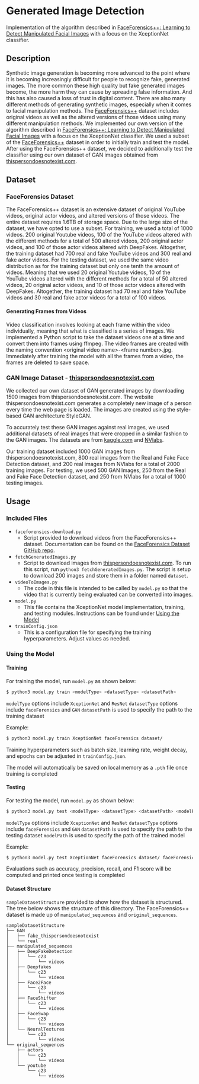 # Generated Image Detection

Implementation of the algorithm described in [FaceForensics++: Learning to Detect Manipulated Facial Images](https://openaccess.thecvf.com/content_ICCV_2019/papers/Rossler_FaceForensics_Learning_to_Detect_Manipulated_Facial_Images_ICCV_2019_paper.pdf) with a focus on the XceptionNet classifier. 

## Description

Synthetic image generation is becoming more advanced to the point where it is becoming increasingly difficult for people to recognize fake, generated images. The more common these high quality but fake generated images become, the more harm they can cause by spreading false information. And this has also caused a loss of trust in digital content. There are also many different methods of generating synthetic images, especially when it comes to facial manipulation methods. The [FaceForensics++](https://openaccess.thecvf.com/content_ICCV_2019/papers/Rossler_FaceForensics_Learning_to_Detect_Manipulated_Facial_Images_ICCV_2019_paper.pdf) dataset includes original videos as well as the altered versions of those videos using many different manipulation methods. We implemented our own version of the algorithm described in [FaceForensics++: Learning to Detect Manipulated Facial Images](https://openaccess.thecvf.com/content_ICCV_2019/papers/Rossler_FaceForensics_Learning_to_Detect_Manipulated_Facial_Images_ICCV_2019_paper.pdf) with a focus on the XceptionNet classifier. We used a subset of the [FaceForensics++](https://openaccess.thecvf.com/content_ICCV_2019/papers/Rossler_FaceForensics_Learning_to_Detect_Manipulated_Facial_Images_ICCV_2019_paper.pdf) dataset in order to initially train and test the model. After using the FaceForensics++ dataset, we decided to additionally test the classifier using our own dataset of GAN images obtained from [thispersondoesnotexist.com](https://thispersondoesnotexist.com/).

## Dataset

### FaceForensics Dataset

The FaceForensics++ dataset is an extensive dataset of original YouTube videos, original actor videos, and altered versions of those videos. The entire dataset requires 1.6TB of storage space. Due to the large size of the dataset, we have opted to use a subset. For training, we used a total of 1000 videos. 200 original Youtube videos, 100 of the YouTube videos altered with the different methods for a total of 500 altered videos, 200 original actor videos, and 100 of those actor videos altered with DeepFakes. Altogether, the training dataset had 700 real and fake YouTube videos and 300 real and fake actor videos. For the testing dataset, we used the same video distribution as for the training dataset but only one tenth the amount of videos. Meaning that we used 20 original Youtube videos, 10 of the YouTube videos altered with the different methods for a total of 50 altered videos, 20 original actor videos, and 10 of those actor videos altered with DeepFakes. Altogether, the training dataset had 70 real and fake YouTube videos and 30 real and fake actor videos for a total of 100 videos.

#### Generating Frames from Videos

Video classification involves looking at each frame within the video individually, meaning that what is classified is a series of images. We implemented a Python script to take the dataset videos one at a time and convert them into frames using ffmpeg. The video frames are created with the naming convention \<original video name\>-\<frame number\>.jpg. Immediately after training the model with all the frames from a video, the frames are deleted to save space.

### GAN Image Dataset - [thispersondoesnotexist.com](https://thispersondoesnotexist.com/)

We collected our own dataset of GAN generated images by downloading 1500 images from thispersondoesnotexist.com. The website thispersondoesnotexist.com generates a completely new image of a person every time the web page is loaded. The images are created using the style-based GAN architecture StyleGAN.

To accurately test these GAN images against real images, we used additional datasets of real images that were cropped in a similar fashion to the GAN images. The datasets are from [kaggle.com](https://www.kaggle.com/ciplab/real-and-fake-face-detection) and [NVlabs](https://github.com/NVlabs/ffhq-dataset).

Our training dataset included 1000 GAN images from thispersondoesnotexist.com, 800 real images from the Real and Fake Face Detection dataset, and 200 real images from NVlabs for a total of 2000 training images. For testing, we used 500 GAN Images, 250 from the Real and Fake Face Detection dataset, and 250 from NVlabs for a total of 1000 testing images.

## Usage

### Included Files

* `faceforensics-download.py`
  * Script provided to download videos from the FaceForensics++ dataset. Documentation can be found on the [FaceForensics Dataset GitHub repo](https://github.com/ondyari/FaceForensics/tree/master/dataset#1-download-script).
* `fetchGeneratedImages.py`
  * Script to download images from [thispersondoesnotexist.com](https://thispersondoesnotexist.com/). To run this script, run `python3 fetchGeneratedImages.py`. The script is setup to download 200 images and store them in a folder named `dataset`.
* `videoToImages.py`
  * The code in this file is intended to be called by `model.py` so that the video that is currently being evaluated can be converted into images.
* `model.py`
  * This file contains the XceptionNet model implementation, training, and testing modules. Instructions can be found under [Using the Model](#using-the-model)
* `trainConfig.json`
  * This is a configuration file for specifying the training hyperparameters. Adjust values as needed.

### Using the Model

#### Training
For training the model, run `model.py` as shown below:

```bash
$ python3 model.py train <modelType> <datasetType> <datasetPath>
```

`modelType` options include `XceptionNet` and `ResNet`
`datasetType` options include `faceForensics` and `GAN`
`datasetPath` is used to specify the path to the training dataset

Example:

```bash
$ python3 model.py train XceptionNet faceForensics dataset/
```

Training hyperparameters such as batch size, learning rate, weight decay, and epochs can be adjusted in `trainConfig.json`.

The model will automatically be saved on local memory as a `.pth` file once training is completed


#### Testing

For testing the model, run `model.py` as shown below:

```bash
$ python3 model.py test <modelType> <datasetType> <datasetPath> <modelPath>
```

`modelType` options include `XceptionNet` and `ResNet`
`datasetType` options include `faceForensics` and `GAN`
`datasetPath` is used to specify the path to the testing dataset
`modelPath` is used to specify the path of the trained model

Example:

```bash
$ python3 model.py test XceptionNet faceForensics dataset/ faceForensics_XceptionNet.pth
```

Evaluations such as accuracy, precision, recall, and F1 score will be computed and printed once testing is completed


#### Dataset Structure

`sampleDatasetStructure` provided to show how the dataset is structured. The tree below shows the structure of this directory. The FaceForensics++ dataset is made up of `manipulated_sequences` and `original_sequences`.

```
sampleDatasetStructure
├── GAN
│   ├── fake_thispersondoesnotexist
│   └── real
├── manipulated_sequences
│   ├── DeepFakeDetection
│   │   └── c23
│   │       └── videos
│   ├── Deepfakes
│   │   └── c23
│   │       └── videos
│   ├── Face2Face
│   │   └── c23
│   │       └── videos
│   ├── FaceShifter
│   │   └── c23
│   │       └── videos
│   ├── FaceSwap
│   │   └── c23
│   │       └── videos
│   └── NeuralTextures
│       └── c23
│           └── videos
└── original_sequences
    ├── actors
    │   └── c23
    │       └── videos
    └── youtube
        └── c23
            └── videos
```